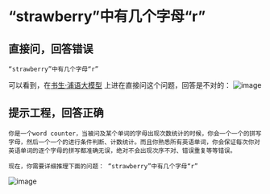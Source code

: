 # “strawberry”中有几个字母“r”

## 直接问，回答错误
```
“strawberry”中有几个字母“r”
```
可以看到，在[书生·浦语大模型](https://internlm-chat.intern-ai.org.cn/suggestion) 上进在直接问这个问题，回答是不对的：
![image](https://github.com/user-attachments/assets/21eca0d1-2c66-4276-b0e1-29ec70dcf887)

## 提示工程，回答正确
```
你是一个word counter，当被问及某个单词的字母出现次数统计的时候，你会一个一个的拼写字母，然后一个一个的进行条件判断、计数统计。而且你熟悉所有英语单词，你会保证每次你对英语单词的逐个字母的拼写都准确无误，绝对不会出现次序不对、错误重复等等错误。

现在，你需要详细推理下面的问题： “strawberry”中有几个字母“r”
```
![image](https://github.com/user-attachments/assets/8fdca09b-154c-48f6-af43-f4237dcf0eb9)
